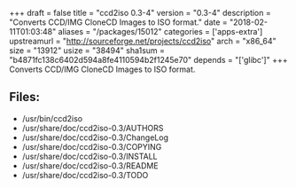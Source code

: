 +++
draft = false
title = "ccd2iso 0.3-4"
version = "0.3-4"
description = "Converts CCD/IMG CloneCD Images to ISO format."
date = "2018-02-11T01:03:48"
aliases = "/packages/15012"
categories = ['apps-extra']
upstreamurl = "http://sourceforge.net/projects/ccd2iso"
arch = "x86_64"
size = "13912"
usize = "38494"
sha1sum = "b4871fc138c6402d594a8fe4110594b2f1245e70"
depends = "['glibc']"
+++
Converts CCD/IMG CloneCD Images to ISO format.

## Files: 
* /usr/bin/ccd2iso
* /usr/share/doc/ccd2iso-0.3/AUTHORS
* /usr/share/doc/ccd2iso-0.3/ChangeLog
* /usr/share/doc/ccd2iso-0.3/COPYING
* /usr/share/doc/ccd2iso-0.3/INSTALL
* /usr/share/doc/ccd2iso-0.3/README
* /usr/share/doc/ccd2iso-0.3/TODO
